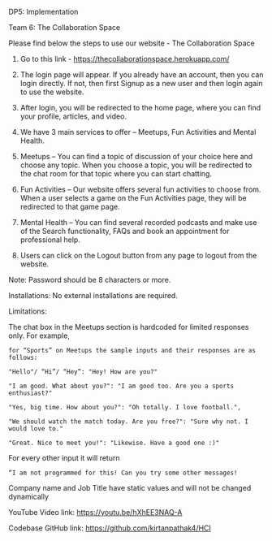 DP5: Implementation 

Team 6: The Collaboration Space 

Please find below the steps to use our website - The Collaboration Space 

1) Go to this link - https://thecollaborationspace.herokuapp.com/ 

2) The login page will appear. If you already have an account, then you can login directly. If not, then first Signup as a new user and then login again to use the website. 

3) After login, you will be redirected to the home page, where you can find your profile, articles, and video. 

4) We have 3 main services to offer – Meetups, Fun Activities and Mental Health. 

5) Meetups – You can find a topic of discussion of your choice here and choose any topic. When you choose a topic, you will be redirected to the chat room for that topic where you can start chatting. 

6) Fun Activities – Our website offers several fun activities to choose from. When a user selects a game on the Fun Activities page, they will be redirected to that game page. 

7) Mental Health – You can find several recorded podcasts and make use of the Search functionality, FAQs and book an appointment for professional help. 

8) Users can click on the Logout button from any page to logout from the website. 

Note: Password should be 8 characters or more.  

Installations: No external installations are required. 

Limitations:  

The chat box in the Meetups section is hardcoded for limited responses only. 
For example, 

	for “Sports” on Meetups the sample inputs and their responses are as follows: 

	"Hello"/ “Hi”/ “Hey”: "Hey! How are you?" 

    "I am good. What about you?": "I am good too. Are you a sports enthusiast?" 

	"Yes, big time. How about you?": "Oh totally. I love football.", 

	"We should watch the match today. Are you free?": "Sure why not. I would love to." 

	"Great. Nice to meet you!": "Likewise. Have a good one :)" 

For every other input it will return 

	“I am not programmed for this! Can you try some other messages! 

Company name and Job Title have static values and will not be changed dynamically 

YouTube Video link: https://youtu.be/hXhEE3NAQ-A 

Codebase GitHub link: https://github.com/kirtanpathak4/HCI 

 
